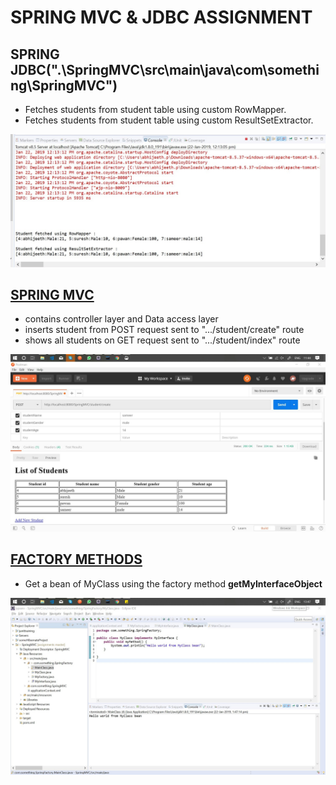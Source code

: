 # SPRING MVC & JDBC ASSIGNMENT

## SPRING JDBC(".\SpringMVC\src\main\java\com\something\SpringMVC")

- Fetches students from student table using custom RowMapper.
- Fetches students from student table using custom ResultSetExtractor.

<img src="./results/JDBCOutput.jpg">

## [SPRING MVC](".\SpringMVC\src\main\java\com\something\SpringMVC")

- contains controller layer and Data access layer
- inserts student from POST request sent to ".../student/create" route
- shows all students on GET request sent to ".../student/index" route

<img src="./results/PostmanRequest.jpg">

## [FACTORY METHODS](".\SpringMVC\src\main\java\com\something\SpringFactory")

- Get a bean of MyClass using the factory method **getMyInterfaceObject**

<img src="./results/FactoryMethodsOutput.jpg">
